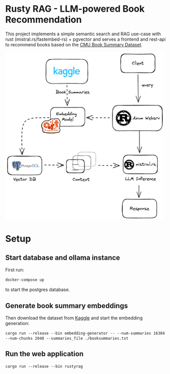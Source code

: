 # Rusty RAG - LLM-powered Book Recommendation
This project implements a simple semantic search and RAG use-case with rust (mistral.rs/fastembed-rs) + pgvector and serves a frontend and rest-api to recommend books based on the [CMU Book Summary Dataset](https://www.kaggle.com/datasets/ymaricar/cmu-book-summary-dataset/data).

<img src="img/setup.excalidraw.png" width="500">

# Setup

## Start database and ollama instance
First run:
```bash
docker-compose up
```
to start the postgres database.

## Generate book summary embeddings


Then download the dataset from [Kaggle](https://www.kaggle.com/datasets/ymaricar/cmu-book-summary-dataset?resource=download&select=booksummaries.txt) and start the embedding generation:

```
cargo run --release --bin embedding-generator -- --num-summaries 16384 --num-chunks 2048 --summaries_file ./booksummaries.txt
```

## Run the web application
```
cargo run --release --bin rustyrag
```
